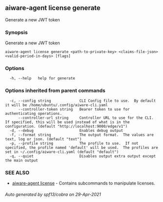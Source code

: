 ## aiware-agent license generate

Generate a new JWT token

### Synopsis

Generate a new JWT token

```
aiware-agent license generate <path-to-private-key> <claims-file-json> <valid-period-in-days> [flags]
```

### Options

```
  -h, --help   help for generate
```

### Options inherited from parent commands

```
  -c, --config string             CLI Config file to use.  By default it will be /home/ubuntu/.config/aiware-cli.yaml
      --controller-token string   Bearer token to use for authenticating operations.
      --controller-url string     Controller URL to use for the CLI.  If specified, this will be used instead of what is in the configuration. (default "http://localhost:9000/edge/v1")
  -d, --debug                     Enables debug output
  -f, --format string             The output format.  The values are text, log or json. (default "text")
  -p, --profile string            The profile to use.  If not specified, the profile named 'default' will be used.  The profiles are set in ~/.config/aiware-cli.yaml (default "default")
  -q, --quiet                     Disables output extra output except the main output
```

### SEE ALSO

* [aiware-agent license](/cli/aiware-agent_license.md)	 - Contains subcommands to manipulate licenses.

###### Auto generated by spf13/cobra on 29-Apr-2021
